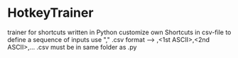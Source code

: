 # HotkeyTrainer
trainer for shortcuts written in Python
customize own Shortcuts in csv-file
to define a sequence of inputs use ","
.csv format  -->  <name>,<1st ASCII>,<2nd ASCII>,...
.csv must be in same folder as .py
